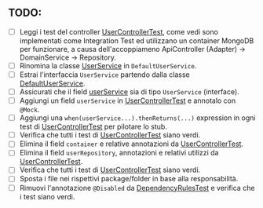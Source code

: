 ## TODO:

- [ ] Leggi i test del
  controller [UserControllerTest](src/test/java/io/doubleloop/driverexplicit/UserControllerTest.java), come vedi sono
  implementati come Integration Test ed utilizzano un container MongoDB per funzionare, a causa dell'accoppiameno
  ApiController (Adapter) -> DomainService -> Repository.
- [ ] Rinomina la classe [UserService](src/main/java/io/doubleloop/driverexplicit/UserService.java) in
  `DefaultUserService`.
- [ ] Estrai l'interfaccia `UserService` partendo
  dalla classe [DefaultUserService](src/main/java/io/doubleloop/driverexplicit/DefaultUserService.java).
- [ ] Assicurati che il field [userService](src/main/java/io/doubleloop/driverexplicit/UserController.java#L16) sia
  di tipo `UserService` (interface).
- [ ] Aggiungi un field `userService`
  in [UserControllerTest](src/test/java/io/doubleloop/driverexplicit/UserControllerTest.java) e annotalo con `@Mock`.
- [ ] Aggiungi una `when(userService...).thenReturns(...)` expression in ogni test
  di [UserControllerTest](src/test/java/io/doubleloop/driverexplicit/UserControllerTest.java) per pilotare lo stub.
- [ ] Verifica che tutti i test
  di [UserControllerTest](src/test/java/io/doubleloop/driverexplicit/UserControllerTest.java) siano verdi.
- [ ] Elimina il field `container` e relative annotazioni
  da [UserControllerTest](src/test/java/io/doubleloop/driverexplicit/UserControllerTest.java).
- [ ] Elimina il field `userRepository`, annotazioni e relativi utilizzi
  da [UserControllerTest](src/test/java/io/doubleloop/driverexplicit/UserControllerTest.java).
- [ ] Verifica che tutti i test
  di [UserControllerTest](src/test/java/io/doubleloop/driverexplicit/UserControllerTest.java) siano verdi.
- [ ] Sposta i file nei rispettivi package/folder in base alla responsabilità.
- [ ] Rimuovi l'annotazione `@Disabled`
  da [DependencyRulesTest](src/test/java/io/doubleloop/driverexplicit/DependencyRulesTest.java#L9) e
  verifica che i test siano verdi.
